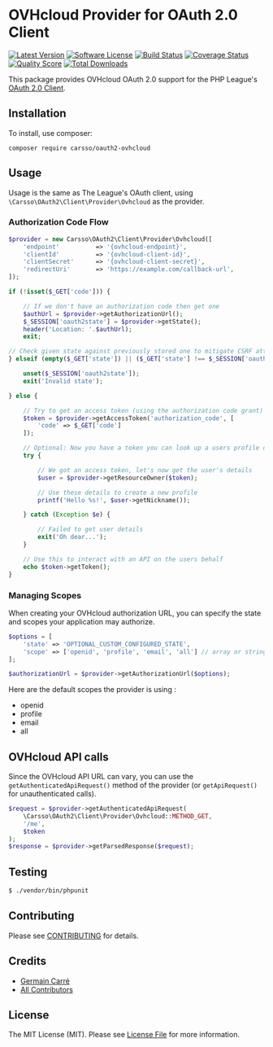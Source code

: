 # OVHcloud Provider for OAuth 2.0 Client
[![Latest Version](https://img.shields.io/github/release/carsso/oauth2-ovhcloud.svg?style=flat-square)](https://github.com/carsso/oauth2-ovhcloud/releases)
[![Software License](https://img.shields.io/badge/license-MIT-brightgreen.svg?style=flat-square)](LICENSE.md)
[![Build Status](https://img.shields.io/travis/carsso/oauth2-ovhcloud/master.svg?style=flat-square)](https://travis-ci.org/carsso/oauth2-ovhcloud)
[![Coverage Status](https://img.shields.io/scrutinizer/coverage/g/carsso/oauth2-ovhcloud.svg?style=flat-square)](https://scrutinizer-ci.com/g/carsso/oauth2-ovhcloud/code-structure)
[![Quality Score](https://img.shields.io/scrutinizer/g/carsso/oauth2-ovhcloud.svg?style=flat-square)](https://scrutinizer-ci.com/g/carsso/oauth2-ovhcloud)
[![Total Downloads](https://img.shields.io/packagist/dt/carsso/oauth2-ovhcloud.svg?style=flat-square)](https://packagist.org/packages/carsso/oauth2-ovhcloud)

This package provides OVHcloud OAuth 2.0 support for the PHP League's [OAuth 2.0 Client](https://github.com/thephpleague/oauth2-client).

## Installation

To install, use composer:

```
composer require carsso/oauth2-ovhcloud
```

## Usage

Usage is the same as The League's OAuth client, using `\Carsso\OAuth2\Client\Provider\Ovhcloud` as the provider.

### Authorization Code Flow

```php
$provider = new Carsso\OAuth2\Client\Provider\Ovhcloud([
    'endpoint'          => '{ovhcloud-endpoint}',
    'clientId'          => '{ovhcloud-client-id}',
    'clientSecret'      => '{ovhcloud-client-secret}',
    'redirectUri'       => 'https://example.com/callback-url',
]);

if (!isset($_GET['code'])) {

    // If we don't have an authorization code then get one
    $authUrl = $provider->getAuthorizationUrl();
    $_SESSION['oauth2state'] = $provider->getState();
    header('Location: '.$authUrl);
    exit;

// Check given state against previously stored one to mitigate CSRF attack
} elseif (empty($_GET['state']) || ($_GET['state'] !== $_SESSION['oauth2state'])) {

    unset($_SESSION['oauth2state']);
    exit('Invalid state');

} else {

    // Try to get an access token (using the authorization code grant)
    $token = $provider->getAccessToken('authorization_code', [
        'code' => $_GET['code']
    ]);

    // Optional: Now you have a token you can look up a users profile data
    try {

        // We got an access token, let's now get the user's details
        $user = $provider->getResourceOwner($token);

        // Use these details to create a new profile
        printf('Hello %s!', $user->getNickname());

    } catch (Exception $e) {

        // Failed to get user details
        exit('Oh dear...');
    }

    // Use this to interact with an API on the users behalf
    echo $token->getToken();
}
```

### Managing Scopes

When creating your OVHcloud authorization URL, you can specify the state and scopes your application may authorize.

```php
$options = [
    'state' => 'OPTIONAL_CUSTOM_CONFIGURED_STATE',
    'scope' => ['openid', 'profile', 'email', 'all'] // array or string
];

$authorizationUrl = $provider->getAuthorizationUrl($options);
```

Here are the default scopes the provider is using :

- openid
- profile
- email
- all


## OVHcloud API calls

Since the OVHcloud API URL can vary, you can use the `getAuthenticatedApiRequest()` method of the provider (or `getApiRequest()` for unauthenticated calls).

```php
$request = $provider->getAuthenticatedApiRequest(
    \Carsso\OAuth2\Client\Provider\Ovhcloud::METHOD_GET,
    '/me',
    $token
);
$response = $provider->getParsedResponse($request);
```

## Testing

``` bash
$ ./vendor/bin/phpunit
```

## Contributing

Please see [CONTRIBUTING](https://github.com/carsso/oauth2-ovhcloud/blob/master/CONTRIBUTING.md) for details.


## Credits

- [Germain Carré](https://github.com/carsso)
- [All Contributors](https://github.com/carsso/oauth2-ovhcloud/contributors)


## License

The MIT License (MIT). Please see [License File](https://github.com/carsso/oauth2-ovhcloud/blob/master/LICENSE) for more information.
